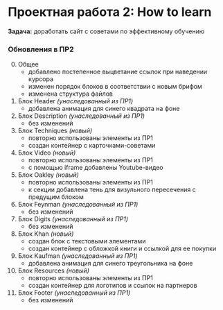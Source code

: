# Проектная работа 2: How to learn
**Задача:** доработать сайт с советами по эффективному обучению
### Обновления в ПР2
0. Общее
    * добавлено постепенное выцветание ссылок при наведении курсора
    * изменен порядок блоков в соответствии с новым брифом
    * изменена структура файлов
1. Блок Header *(унаследованный из ПР1)*
    * добавлена анимация для синего квадрата на фоне  
2. Блок Description *(унаследованный из ПР1)*  
    * без изменений
3. Блок Techniques *(новый)*  
    * повторно использованы элементы из ПР1
    * создан контейнер с карточками-советами  
4. Блок Video *(новый)*  
    * повторно использованы элементы из ПР1
    * с помощью iframe добавлены Youtube-видео
5. Блок Oakley *(новый)*  
    * повторно использованы элементы из ПР1
    * к секции добавлена тень для визульного пересечения с предущим блоком
6. Блок Feynman *(унаследованный из ПР1)*  
    * без изменений
7. Блок Digits *(унаследованный из ПР1)*  
    * без изменений
8. Блок Khan *(новый)*  
    * создан блок с текстовыми элементами
    * создан контейнер с обложкой книги и ссылкой для ее покупки
9. Блок Kaufman *(унаследованный из ПР1)*  
    * добавлена анимация для синего треугольника на фоне 
10. Блок Resources *(новый)*  
    * повторно использованы элементы из ПР1
    * создан контейнер для логотипов и ссылок на партнеров
11. Блок Footer *(унаследованный из ПР1)*  
    * без изменений

